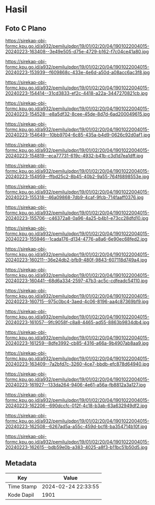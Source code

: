# Hasil

## Foto C Plano

https://sirekap-obj-formc.kpu.go.id/a932/pemilu/pdpr/19/01/02/20/04/1901022004015-20240223-163408--3e49e505-d75e-4729-b162-f7c04ce41a80.jpg

https://sirekap-obj-formc.kpu.go.id/a932/pemilu/pdpr/19/01/02/20/04/1901022004015-20240223-153939--f609868c-433e-4e6d-a50d-a08acc6ac3f8.jpg

https://sirekap-obj-formc.kpu.go.id/a932/pemilu/pdpr/19/01/02/20/04/1901022004015-20240223-154414--31cd3833-ef2c-4418-a22a-3447270821cb.jpg

https://sirekap-obj-formc.kpu.go.id/a932/pemilu/pdpr/19/01/02/20/04/1901022004015-20240223-154528--e8a5df32-8cee-45de-8d7d-6ad200049615.jpg

https://sirekap-obj-formc.kpu.go.id/a932/pemilu/pdpr/19/01/02/20/04/1901022004015-20240223-154649--10bb9704-6c85-435a-b4d9-0626c92d0af1.jpg

https://sirekap-obj-formc.kpu.go.id/a932/pemilu/pdpr/19/01/02/20/04/1901022004015-20240223-154819--eca77731-619c-4932-b41b-c3d1d7ea1dff.jpg

https://sirekap-obj-formc.kpu.go.id/a932/pemilu/pdpr/19/01/02/20/04/1901022004015-20240223-154959--ffbd25c2-8b45-40b2-9a55-764f6898553e.jpg

https://sirekap-obj-formc.kpu.go.id/a932/pemilu/pdpr/19/01/02/20/04/1901022004015-20240223-155318--46a09868-7db9-4caf-9fcb-714faaff0376.jpg

https://sirekap-obj-formc.kpu.go.id/a932/pemilu/pdpr/19/01/02/20/04/1901022004015-20240223-155706--c46372a8-0a96-4a25-b4b1-e73cc28dfd10.jpg

https://sirekap-obj-formc.kpu.go.id/a932/pemilu/pdpr/19/01/02/20/04/1901022004015-20240223-155946--1cada176-d134-4776-a8a6-6e90ec68fed2.jpg

https://sirekap-obj-formc.kpu.go.id/a932/pemilu/pdpr/19/01/02/20/04/1901022004015-20240223-160211--36e24db2-bfb9-480f-9843-607118d749a4.jpg

https://sirekap-obj-formc.kpu.go.id/a932/pemilu/pdpr/19/01/02/20/04/1901022004015-20240223-160441--68d6a334-2597-47b3-ac5c-cdfeadc54110.jpg

https://sirekap-obj-formc.kpu.go.id/a932/pemilu/pdpr/19/01/02/20/04/1901022004015-20240223-160715--975c0bc4-3aed-4c06-8196-aa4c87369bf9.jpg

https://sirekap-obj-formc.kpu.go.id/a932/pemilu/pdpr/19/01/02/20/04/1901022004015-20240223-161057--9fc9058f-c8a8-4465-ad55-8863b9834db4.jpg

https://sirekap-obj-formc.kpu.go.id/a932/pemilu/pdpr/19/01/02/20/04/1901022004015-20240223-161259--8dfe3992-cb85-4316-a66a-9b4907ab8aa9.jpg

https://sirekap-obj-formc.kpu.go.id/a932/pemilu/pdpr/19/01/02/20/04/1901022004015-20240223-163409--7a2bfd7c-3260-4ce7-bbdb-efc878d64940.jpg

https://sirekap-obj-formc.kpu.go.id/a932/pemilu/pdpr/19/01/02/20/04/1901022004015-20240223-161927--133da264-9406-4e61-a56a-fb8812a3a127.jpg

https://sirekap-obj-formc.kpu.go.id/a932/pemilu/pdpr/19/01/02/20/04/1901022004015-20240223-162206--690dccfc-012f-4c18-b3ab-63a632949df2.jpg

https://sirekap-obj-formc.kpu.go.id/a932/pemilu/pdpr/19/01/02/20/04/1901022004015-20240223-162508--6267ad5a-a55c-459d-bcf8-ba354714b10f.jpg

https://sirekap-obj-formc.kpu.go.id/a932/pemilu/pdpr/19/01/02/20/04/1901022004015-20240223-162615--bdb59e0b-a383-4025-a8f3-b11bc51b50d5.jpg


## Metadata

| Key        | Value               |
| ---------- | ------------------- |
| Time Stamp | 2024-02-24 22:33:55 |
| Kode Dapil | 1901                |



